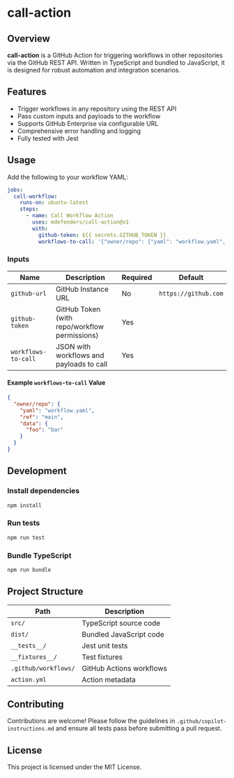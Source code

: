 # call-action

## Overview

**call-action** is a GitHub Action for triggering workflows in other repositories via the GitHub REST API. Written in TypeScript and bundled to JavaScript, it is designed for robust automation and integration scenarios.

## Features
- Trigger workflows in any repository using the REST API
- Pass custom inputs and payloads to the workflow
- Supports GitHub Enterprise via configurable URL
- Comprehensive error handling and logging
- Fully tested with Jest

## Usage

Add the following to your workflow YAML:

```yaml
jobs:
  call-workflow:
    runs-on: ubuntu-latest
    steps:
      - name: Call Workflow Action
        uses: mdefenders/call-action@v1
        with:
          github-token: ${{ secrets.GITHUB_TOKEN }}
          workflows-to-call: '{"owner/repo": {"yaml": "workflow.yaml", "ref": "main", "data": {"foo": "bar"}}}'
```

### Inputs
| Name               | Description                                      | Required | Default                |
|--------------------|--------------------------------------------------|----------|------------------------|
| `github-url`       | GitHub Instance URL                              | No       | `https://github.com`   |
| `github-token`     | GitHub Token (with repo/workflow permissions)    | Yes      |                        |
| `workflows-to-call`| JSON with workflows and payloads to call         | Yes      |                        |

#### Example `workflows-to-call` Value
```json
{
  "owner/repo": {
    "yaml": "workflow.yaml",
    "ref": "main",
    "data": {
      "foo": "bar"
    }
  }
}
```

## Development

### Install dependencies
```bash
npm install
```

### Run tests
```bash
npm run test
```

### Bundle TypeScript
```bash
npm run bundle
```

## Project Structure
| Path                   | Description                                              |
|------------------------|---------------------------------------------------------|
| `src/`                 | TypeScript source code                                  |
| `dist/`                | Bundled JavaScript code                                 |
| `__tests__/`           | Jest unit tests                                         |
| `__fixtures__/`        | Test fixtures                                           |
| `.github/workflows/`   | GitHub Actions workflows                               |
| `action.yml`           | Action metadata                                         |

## Contributing

Contributions are welcome! Please follow the guidelines in `.github/copilot-instructions.md` and ensure all tests pass before submitting a pull request.

## License

This project is licensed under the MIT License.
